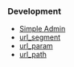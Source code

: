 ### Development
* [Simple Admin](simple_admin.md "simple admin")
* [url_segment](url_segment.md "url_segment")
* [url_param](url_param.md "url_param")
* [url_path](url_path.md "url_path")